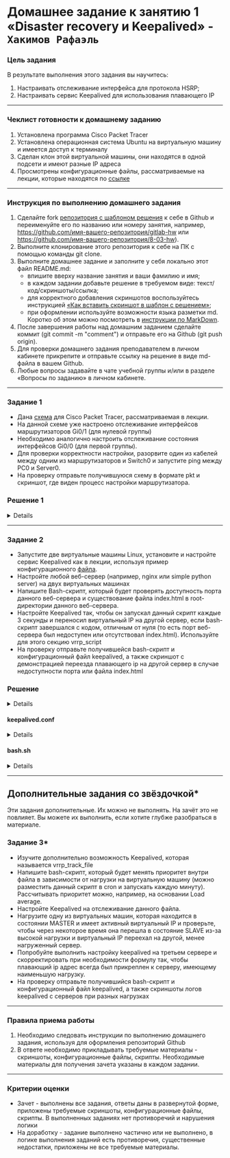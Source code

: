 # Домашнее задание к занятию 1 «Disaster recovery и Keepalived» - `Хакимов Рафаэль`

### Цель задания
В результате выполнения этого задания вы научитесь:
1. Настраивать отслеживание интерфейса для протокола HSRP;
2. Настраивать сервис Keepalived для использования плавающего IP

------

### Чеклист готовности к домашнему заданию

1. Установлена программа Cisco Packet Tracer
2. Установлена операционная система Ubuntu на виртуальную машину и имеется доступ к терминалу
3. Сделан клон этой виртуальной машины, они находятся в одной подсети и имеют разные IP адреса
4. Просмотрены конфигурационные файлы, рассматриваемые на лекции, которые находятся по [ссылке](1/)


------

### Инструкция по выполнению домашнего задания

1. Сделайте fork [репозитория c шаблоном решения](https://github.com/netology-code/sys-pattern-homework) к себе в Github и переименуйте его по названию или номеру занятия, например, https://github.com/имя-вашего-репозитория/gitlab-hw или https://github.com/имя-вашего-репозитория/8-03-hw).
2. Выполните клонирование этого репозитория к себе на ПК с помощью команды git clone.
3. Выполните домашнее задание и заполните у себя локально этот файл README.md:
   - впишите вверху название занятия и ваши фамилию и имя;
   - в каждом задании добавьте решение в требуемом виде: текст/код/скриншоты/ссылка;
   - для корректного добавления скриншотов воспользуйтесь инструкцией [«Как вставить скриншот в шаблон с решением»](https://github.com/netology-code/sys-pattern-homework/blob/main/screen-instruction.md);
   - при оформлении используйте возможности языка разметки md. Коротко об этом можно посмотреть в [инструкции по MarkDown](https://github.com/netology-code/sys-pattern-homework/blob/main/md-instruction.md).
4. После завершения работы над домашним заданием сделайте коммит (git commit -m "comment") и отправьте его на Github (git push origin).
5. Для проверки домашнего задания преподавателем в личном кабинете прикрепите и отправьте ссылку на решение в виде md-файла в вашем Github.
6. Любые вопросы задавайте в чате учебной группы и/или в разделе «Вопросы по заданию» в личном кабинете.



------


### Задание 1
- Дана [схема](1/hsrp_advanced.pkt) для Cisco Packet Tracer, рассматриваемая в лекции.
- На данной схеме уже настроено отслеживание интерфейсов маршрутизаторов Gi0/1 (для нулевой группы)
- Необходимо аналогично настроить отслеживание состояния интерфейсов Gi0/0 (для первой группы).
- Для проверки корректности настройки, разорвите один из кабелей между одним из маршрутизаторов и Switch0 и запустите ping между PC0 и Server0.
- На проверку отправьте получившуюся схему в формате pkt и скриншот, где виден процесс настройки маршрутизатора.

### Решение 1

<details>

![Keepalived1-01](https://github.com/RaffaelX/sys-gitlab-hw/blob/main/keepalived/img/Disaster%20Recovery.%20FHRP%20и%20Keepalived_1.PNG)

![Keepalived1-02](https://github.com/RaffaelX/sys-gitlab-hw/blob/main/keepalived/img/Disaster%20Recovery.%20FHRP%20и%20Keepalived_2.PNG)

![Keepalived1-03](https://github.com/RaffaelX/sys-gitlab-hw/blob/main/keepalived/img/Disaster%20Recovery.%20FHRP%20и%20Keepalived_3.PNG)

![Image not found: https://github.com/RaffaelX/sys-gitlab-hw/blob/main/keepalived/img/Disaster%20Recovery.%20FHRP%20и%20Keepalived_4.PNG](https://github.com/RaffaelX/sys-gitlab-hw/blob/main/keepalived/img/Disaster%20Recovery.%20FHRP%20и%20Keepalived_4.PNG "Image not found: https://github.com/RaffaelX/sys-gitlab-hw/blob/main/keepalived/img/Disaster%20Recovery.%20FHRP%20и%20Keepalived_4.PNG")

[Схема pkt](https://github.com/RaffaelX/sys-gitlab-hw/blob/main/keepalived/hsrp_advanced.pkt "pkt файл") 

</details>

------


### Задание 2
- Запустите две виртуальные машины Linux, установите и настройте сервис Keepalived как в лекции, используя пример конфигурационного [файла](1/keepalived-simple.conf).
- Настройте любой веб-сервер (например, nginx или simple python server) на двух виртуальных машинах
- Напишите Bash-скрипт, который будет проверять доступность порта данного веб-сервера и существование файла index.html в root-директории данного веб-сервера.
- Настройте Keepalived так, чтобы он запускал данный скрипт каждые 3 секунды и переносил виртуальный IP на другой сервер, если bash-скрипт завершался с кодом, отличным от нуля (то есть порт веб-сервера был недоступен или отсутствовал index.html). Используйте для этого секцию vrrp_script
- На проверку отправьте получившейся bash-скрипт и конфигурационный файл keepalived, а также скриншот с демонстрацией переезда плавающего ip на другой сервер в случае недоступности порта или файла index.html

### Решение

<details>

![2-01](https://github.com/RaffaelX/sys-gitlab-hw/blob/main/keepalived/img/Disaster%20Recovery.%20FHRP%20и%20Keepalived_7.PNG)

![Image not found: https://github.com/RaffaelX/sys-gitlab-hw/blob/main/keepalived/img/Disaster%20Recovery.%20FHRP%20и%20Keepalived_8.PNG](https://github.com/RaffaelX/sys-gitlab-hw/blob/main/keepalived/img/Disaster%20Recovery.%20FHRP%20и%20Keepalived_8.PNG "Image not found: https://github.com/RaffaelX/sys-gitlab-hw/blob/main/keepalived/img/Disaster%20Recovery.%20FHRP%20и%20Keepalived_8.PNG")

![2-03](https://github.com/RaffaelX/sys-gitlab-hw/blob/main/keepalived/img/Disaster%20Recovery.%20FHRP%20и%20Keepalived_9.PNG)

![2-04](https://github.com/RaffaelX/sys-gitlab-hw/blob/main/keepalived/img/Disaster%20Recovery.%20FHRP%20и%20Keepalived_10.PNG)

![2-05](https://github.com/RaffaelX/sys-gitlab-hw/blob/main/keepalived/img/Disaster%20Recovery.%20FHRP%20и%20Keepalived_11.PNG)

![2-06](https://github.com/RaffaelX/sys-gitlab-hw/blob/main/keepalived/img/Disaster%20Recovery.%20FHRP%20и%20Keepalived_12.PNG)

</details>

#### keepalived.conf 

<details>

```bash
rrp_script check_nginx {
    script "/home/adminr/bash.sh"
    interval 3
}

vrrp_instance VI_1 {
    state MASTER
    interface enp0s8
    virtual_router_id 15
    priority 205
    advert_int 1
    virtual_ipaddress {
        192.168.122.15/24
    }
    track_script {
        check_nginx
    }
}
```
</details>

#### bash.sh

<details>

```bash
#!/bin/bash
if [[ $(bash -c "</dev/tcp/localhost/80" && echo $?) ]] && [[ -f /var/www/html/>
        exit 0
else
        sudo systemctl stop keepalived.service
fi
```

</details>

------

## Дополнительные задания со звёздочкой*

Эти задания дополнительные. Их можно не выполнять. На зачёт это не повлияет. Вы можете их выполнить, если хотите глубже разобраться в материале.
 
### Задание 3*
- Изучите дополнительно возможность Keepalived, которая называется vrrp_track_file
- Напишите bash-скрипт, который будет менять приоритет внутри файла в зависимости от нагрузки на виртуальную машину (можно разместить данный скрипт в cron и запускать каждую минуту). Рассчитывать приоритет можно, например, на основании Load average.
- Настройте Keepalived на отслеживание данного файла.
- Нагрузите одну из виртуальных машин, которая находится в состоянии MASTER и имеет активный виртуальный IP и проверьте, чтобы через некоторое время она перешла в состояние SLAVE из-за высокой нагрузки и виртуальный IP переехал на другой, менее нагруженный сервер.
- Попробуйте выполнить настройку keepalived на третьем сервере и скорректировать при необходимости формулу так, чтобы плавающий ip адрес всегда был прикреплен к серверу, имеющему наименьшую нагрузку.
- На проверку отправьте получившийся bash-скрипт и конфигурационный файл keepalived, а также скриншоты логов keepalived с серверов при разных нагрузках


------

### Правила приема работы

1. Необходимо следовать инструкции по выполнению домашнего задания, используя для оформления репозиторий Github
2. В ответе необходимо прикладывать требуемые материалы - скриншоты, конфигурационные файлы, скрипты. Необходимые материалы для получения зачета указаны в каждом задании.


------

### Критерии оценки

- Зачет - выполнены все задания, ответы даны в развернутой форме, приложены требуемые скриншоты, конфигурационные файлы, скрипты. В выполненных заданиях нет противоречий и нарушения логики
- На доработку - задание выполнено частично или не выполнено, в логике выполнения заданий есть противоречия, существенные недостатки, приложены не все требуемые материалы.
